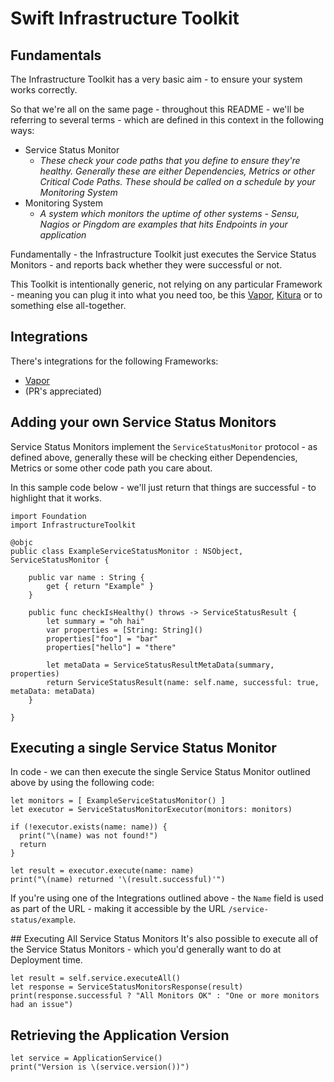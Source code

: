 # Swift Infrastructure Toolkit

## Fundamentals
The Infrastructure Toolkit has a very basic aim - to ensure your system works correctly.

So that we're all on the same page - throughout this README - we'll be referring to several terms - which are defined in this context in the following ways:

  - Service Status Monitor
    - _These check your code paths that you define to ensure they're healthy. Generally these are either Dependencies, Metrics or other Critical Code Paths. These should be called on a schedule by your Monitoring System_
  - Monitoring System
    - _A system which monitors the uptime of other systems - Sensu, Nagios or Pingdom are examples that hits Endpoints in your application_

Fundamentally - the Infrastructure Toolkit just executes the Service Status Monitors - and reports back whether they were successful or not.

This Toolkit is intentionally generic, not relying on any particular Framework - meaning you can plug it into what you need too, be this [Vapor](https://github.com/qutheory/vapor), [Kitura](https://github.com/IBM-Swift/Kitura) or to something else all-together.

## Integrations
There's integrations for the following Frameworks:
 - [Vapor](https://github.com/tombuildsstuff/infrastructure-toolkit-swift-vapor)
 - (PR's appreciated)

## Adding your own Service Status Monitors
Service Status Monitors implement the `ServiceStatusMonitor` protocol - as defined above, generally these will be checking either Dependencies, Metrics or some other code path you care about.

In this sample code below - we'll just return that things are successful - to highlight that it works.

```
import Foundation
import InfrastructureToolkit

@objc
public class ExampleServiceStatusMonitor : NSObject, ServiceStatusMonitor {

    public var name : String {
        get { return "Example" }
    }

    public func checkIsHealthy() throws -> ServiceStatusResult {
        let summary = "oh hai"
        var properties = [String: String]()
        properties["foo"] = "bar"
        properties["hello"] = "there"

        let metaData = ServiceStatusResultMetaData(summary, properties)
        return ServiceStatusResult(name: self.name, successful: true, metaData: metaData)
    }

}

```

## Executing a single Service Status Monitor

In code - we can then execute the single Service Status Monitor outlined above by using the following code:
```
let monitors = [ ExampleServiceStatusMonitor() ]
let executor = ServiceStatusMonitorExecutor(monitors: monitors)

if (!executor.exists(name: name)) {
  print("\(name) was not found!")
  return
}

let result = executor.execute(name: name)
print("\(name) returned '\(result.successful)'")

```

If you're using one of the Integrations outlined above - the `Name` field is used as part of the URL - making it accessible by the URL `/service-status/example`.

## Executing All Service Status Monitors
It's also possible to execute all of the Service Status Monitors - which you'd generally want to do at Deployment time.

```
let result = self.service.executeAll()
let response = ServiceStatusMonitorsResponse(result)
print(response.successful ? "All Monitors OK" : "One or more monitors had an issue")
```

## Retrieving the Application Version
```
let service = ApplicationService()
print("Version is \(service.version())")
```

